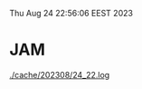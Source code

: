 Thu Aug 24 22:56:06 EEST 2023
# JAM
<a href='./cache/202308/24_22.log'>./cache/202308/24_22.log</a>
